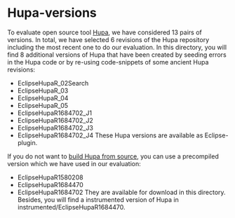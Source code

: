 # Hupa-versions

To evaluate open source tool [Hupa](http://james.apache.org/hupa/index.html), we have considered 13 pairs of versions. In total, we have selected 6 revisions of the Hupa repository including the most recent one to do our evaluation. In this directory, you will find 8 additional versions of Hupa that have been created by seeding errors in the Hupa code or by re-using code-snippets of some ancient Hupa revisions:
- EclipseHupaR_02Search
- EclipseHupaR_03
- EclipseHupaR_04
- EclipseHupaR_05
- EclipseHupaR1684702_J1
- EclipseHupaR1684702_J2
- EclipseHupaR1684702_J3
- EclipseHupaR1684702_J4
These Hupa versions are available as Eclipse-plugin.

If you do not want to [build Hupa from source](http://james.apache.org/hupa/building.html), you can use a precompiled version which we have used in our evaluation:
- EclipseHupaR1580208
- EclipseHupaR1684470
- EclipseHupaR1684702
They are available for download in this directory. Besides, you will find a instrumented version of Hupa in instrumented/EclipseHupaR1684470.

